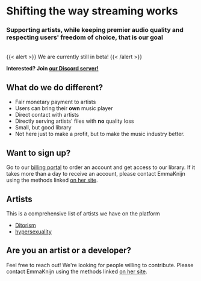 # Shifting the way streaming works
### Supporting artists, while keeping premier audio quality and respecting users' freedom of choice, that is our goal

<br>
{{< alert >}}
We are currently still in beta!
{{< /alert >}}

**Interested? Join [our Discord server!](https://discord.gg/RPwSEHw2vA)**

## What do we do different?
- Fair monetary payment to artists
- Users can bring their **own** music player
- Direct contact with artists
- Directly serving artists' files with **no** quality loss
- Small, but good library
- Not here just to make a profit, but to make the music industry better.

## Want to sign up?
Go to our [billing portal](https://billing.streaming.knijn.one) to order an account and get access to our library.
If it takes more than a day to receive an account, please contact EmmaKnijn using the methods linked [on her site](https://knijn.one).

## Artists
This is a comprehensive list of artists we have on the platform

- [Ditorism](https://ditorism.bandcamp.com)
- [hypersexuality](https://e-z.bio/gabrielle)

## Are you an artist or a developer?
Feel free to reach out! We're looking for people willing to contribute.
Please contact EmmaKnijn using the methods linked [on her site](https://knijn.one).
